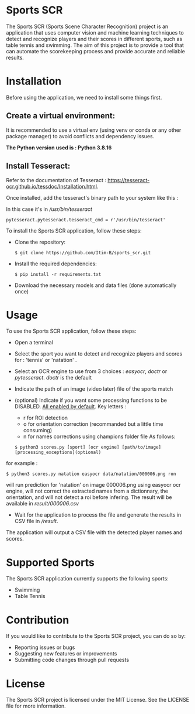# Sports SCR

The Sports SCR (Sports Scene Character Recognition) project is an application that uses computer vision and machine learning techniques to detect and recognize players and their scores in different sports, such as table tennis and swimming. The aim of this project is to provide a tool that can automate the scorekeeping process and provide accurate and reliable results.

# Installation

Before using the application, we need to install some things first.

## Create a virtual environment:

It is recommended to use a virtual env (using venv or conda or any other package manager) to avoid conflicts and dependency issues.

**The Python version used is : Python 3.8.16**

## Install Tesseract:

Refer to the documentation of Tesseract : https://tesseract-ocr.github.io/tessdoc/Installation.html.

Once installed, add the tesseract's binary path to your system like this :

In this case it's in */usr/bin/tesseract*

```
pytesseract.pytesseract.tesseract_cmd = r'/usr/bin/tesseract'
```

To install the Sports SCR application, follow these steps:

- Clone the repository:

    ```console
    $ git clone https://github.com/Itim-B/sports_scr.git
    ```

- Install the required dependencies: 

    ```console
    $ pip install -r requirements.txt
    ```
- Download the necessary models and data files (done automatically once)

# Usage

To use the Sports SCR application, follow these steps:

- Open a terminal
- Select the sport you want to detect and recognize players and scores for : 'tennis' or 'natation' .
- Select an OCR engine to use from 3 choices : *easyocr*, *doctr* or *pytesseract*. *doctr* is the default
- Indicate the path of an image (video later) file of the sports match
- (optional) Indicate if you want some processing functions to be DISABLED. <u>All enabled by default</u>. Key letters : 
    - r for ROI detection
    - o for orientation correction (recommanded but a little time consuming)
    - n for names corrections using champions folder file
As follows:

    ```console
    $ python3 scores.py [sport] [ocr engine] [path/to/image] [processing_exceptions](optional)
    ```

for example : 

```console
$ python3 scores.py natation easyocr data/natation/000006.png ron
```

will run prediction for 'natation' on image 000006.png using easyocr ocr engine, will not correct the extracted names from a dictionnary, the orientation, and will not detect a roi before infering. The result will be available in *result/000006.csv*

- Wait for the application to process the file and generate the results in CSV file in */result*.

The application will output a CSV file with the detected player names and scores.

# Supported Sports

The Sports SCR application currently supports the following sports:

- Swimming
- Table Tennis

# Contribution

If you would like to contribute to the Sports SCR project, you can do so by:

- Reporting issues or bugs
- Suggesting new features or improvements
- Submitting code changes through pull requests

# License
The Sports SCR project is licensed under the MIT License. 
See the LICENSE file for more information.